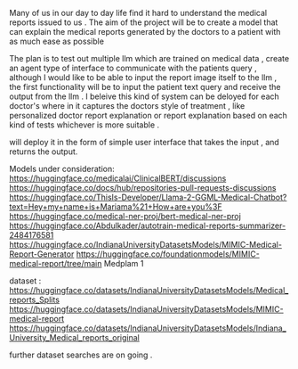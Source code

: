 Many of us in our day to day life find it hard to understand the medical reports issued to us .
The aim of the project will be to create a model that can explain the medical reports generated by 
the doctors to a patient with as much ease as possible

The plan is to test out multiple llm which are trained on medical data , create an agent type of interface to communicate with the patients query ,
although I would like to be able to input the report image itself to the llm , the first functionality will be to input the patient text query 
and receive the output from the llm . I beleive this kind of system can be deloyed for each doctor's where in it captures the doctors style 
of treatment , like personalized doctor report explanation or report explanation based on each kind of tests whichever is more suitable . 

will deploy it in the form of simple user interface that takes the input , and returns the output.

Models under consideration:
https://huggingface.co/medicalai/ClinicalBERT/discussions
https://huggingface.co/docs/hub/repositories-pull-requests-discussions
https://huggingface.co/ThisIs-Developer/Llama-2-GGML-Medical-Chatbot?text=Hey+my+name+is+Mariama%21+How+are+you%3F
https://huggingface.co/medical-ner-proj/bert-medical-ner-proj
https://huggingface.co/Abdulkader/autotrain-medical-reports-summarizer-2484176581
https://huggingface.co/IndianaUniversityDatasetsModels/MIMIC-Medical-Report-Generator
https://huggingface.co/foundationmodels/MIMIC-medical-report/tree/main
Medplam 1 

dataset :
https://huggingface.co/datasets/IndianaUniversityDatasetsModels/Medical_reports_Splits
https://huggingface.co/datasets/IndianaUniversityDatasetsModels/MIMIC-medical-report
https://huggingface.co/datasets/IndianaUniversityDatasetsModels/Indiana_University_Medical_reports_original

further dataset searches are on going .

